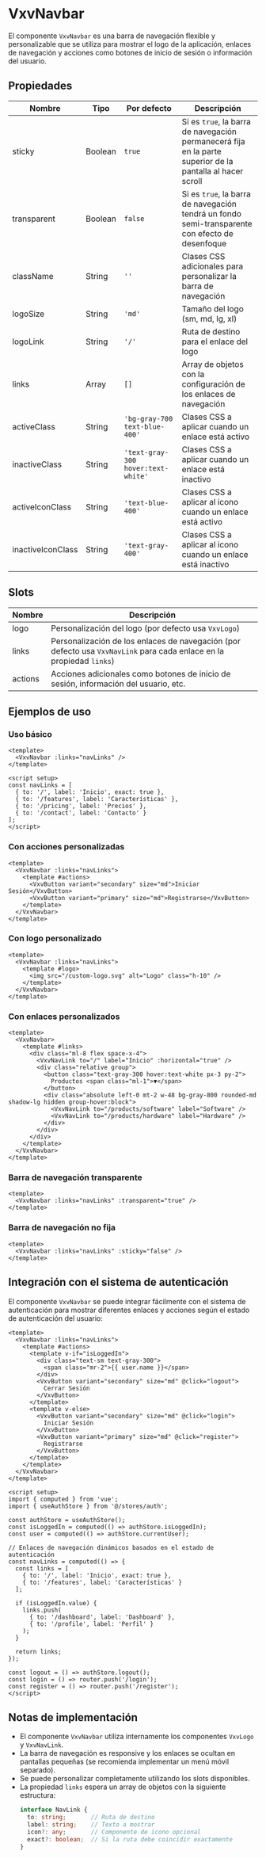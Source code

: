 # VxvNavbar

El componente `VxvNavbar` es una barra de navegación flexible y personalizable que se utiliza para mostrar el logo de la aplicación, enlaces de navegación y acciones como botones de inicio de sesión o información del usuario.

## Propiedades

| Nombre | Tipo | Por defecto | Descripción |
|--------|------|-------------|-------------|
| sticky | Boolean | `true` | Si es `true`, la barra de navegación permanecerá fija en la parte superior de la pantalla al hacer scroll |
| transparent | Boolean | `false` | Si es `true`, la barra de navegación tendrá un fondo semi-transparente con efecto de desenfoque |
| className | String | `''` | Clases CSS adicionales para personalizar la barra de navegación |
| logoSize | String | `'md'` | Tamaño del logo (sm, md, lg, xl) |
| logoLink | String | `'/'` | Ruta de destino para el enlace del logo |
| links | Array | `[]` | Array de objetos con la configuración de los enlaces de navegación |
| activeClass | String | `'bg-gray-700 text-blue-400'` | Clases CSS a aplicar cuando un enlace está activo |
| inactiveClass | String | `'text-gray-300 hover:text-white'` | Clases CSS a aplicar cuando un enlace está inactivo |
| activeIconClass | String | `'text-blue-400'` | Clases CSS a aplicar al icono cuando un enlace está activo |
| inactiveIconClass | String | `'text-gray-400'` | Clases CSS a aplicar al icono cuando un enlace está inactivo |

## Slots

| Nombre | Descripción |
|--------|-------------|
| logo | Personalización del logo (por defecto usa `VxvLogo`) |
| links | Personalización de los enlaces de navegación (por defecto usa `VxvNavLink` para cada enlace en la propiedad `links`) |
| actions | Acciones adicionales como botones de inicio de sesión, información del usuario, etc. |

## Ejemplos de uso

### Uso básico

```vue
<template>
  <VxvNavbar :links="navLinks" />
</template>

<script setup>
const navLinks = [
  { to: '/', label: 'Inicio', exact: true },
  { to: '/features', label: 'Características' },
  { to: '/pricing', label: 'Precios' },
  { to: '/contact', label: 'Contacto' }
];
</script>
```

### Con acciones personalizadas

```vue
<template>
  <VxvNavbar :links="navLinks">
    <template #actions>
      <VxvButton variant="secondary" size="md">Iniciar Sesión</VxvButton>
      <VxvButton variant="primary" size="md">Registrarse</VxvButton>
    </template>
  </VxvNavbar>
</template>
```

### Con logo personalizado

```vue
<template>
  <VxvNavbar :links="navLinks">
    <template #logo>
      <img src="/custom-logo.svg" alt="Logo" class="h-10" />
    </template>
  </VxvNavbar>
</template>
```

### Con enlaces personalizados

```vue
<template>
  <VxvNavbar>
    <template #links>
      <div class="ml-8 flex space-x-4">
        <VxvNavLink to="/" label="Inicio" :horizontal="true" />
        <div class="relative group">
          <button class="text-gray-300 hover:text-white px-3 py-2">
            Productos <span class="ml-1">▼</span>
          </button>
          <div class="absolute left-0 mt-2 w-48 bg-gray-800 rounded-md shadow-lg hidden group-hover:block">
            <VxvNavLink to="/products/software" label="Software" />
            <VxvNavLink to="/products/hardware" label="Hardware" />
          </div>
        </div>
      </div>
    </template>
  </VxvNavbar>
</template>
```

### Barra de navegación transparente

```vue
<template>
  <VxvNavbar :links="navLinks" :transparent="true" />
</template>
```

### Barra de navegación no fija

```vue
<template>
  <VxvNavbar :links="navLinks" :sticky="false" />
</template>
```

## Integración con el sistema de autenticación

El componente `VxvNavbar` se puede integrar fácilmente con el sistema de autenticación para mostrar diferentes enlaces y acciones según el estado de autenticación del usuario:

```vue
<template>
  <VxvNavbar :links="navLinks">
    <template #actions>
      <template v-if="isLoggedIn">
        <div class="text-sm text-gray-300">
          <span class="mr-2">{{ user.name }}</span>
        </div>
        <VxvButton variant="secondary" size="md" @click="logout">
          Cerrar Sesión
        </VxvButton>
      </template>
      <template v-else>
        <VxvButton variant="secondary" size="md" @click="login">
          Iniciar Sesión
        </VxvButton>
        <VxvButton variant="primary" size="md" @click="register">
          Registrarse
        </VxvButton>
      </template>
    </template>
  </VxvNavbar>
</template>

<script setup>
import { computed } from 'vue';
import { useAuthStore } from '@/stores/auth';

const authStore = useAuthStore();
const isLoggedIn = computed(() => authStore.isLoggedIn);
const user = computed(() => authStore.currentUser);

// Enlaces de navegación dinámicos basados en el estado de autenticación
const navLinks = computed(() => {
  const links = [
    { to: '/', label: 'Inicio', exact: true },
    { to: '/features', label: 'Características' }
  ];
  
  if (isLoggedIn.value) {
    links.push(
      { to: '/dashboard', label: 'Dashboard' },
      { to: '/profile', label: 'Perfil' }
    );
  }
  
  return links;
});

const logout = () => authStore.logout();
const login = () => router.push('/login');
const register = () => router.push('/register');
</script>
```

## Notas de implementación

- El componente `VxvNavbar` utiliza internamente los componentes `VxvLogo` y `VxvNavLink`.
- La barra de navegación es responsive y los enlaces se ocultan en pantallas pequeñas (se recomienda implementar un menú móvil separado).
- Se puede personalizar completamente utilizando los slots disponibles.
- La propiedad `links` espera un array de objetos con la siguiente estructura:
  ```typescript
  interface NavLink {
    to: string;       // Ruta de destino
    label: string;    // Texto a mostrar
    icon?: any;       // Componente de icono opcional
    exact?: boolean;  // Si la ruta debe coincidir exactamente
  }
  ```
